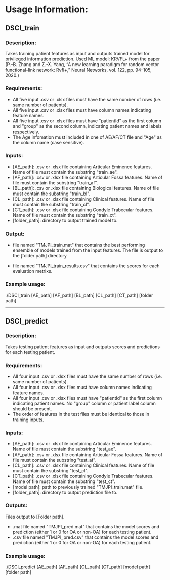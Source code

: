 # Usage Information:

## DSCI_train
### Description:
Takes training patient features as input and outputs trained model for privileged information prediction. Used ML model: KRVFL+ from the paper (P.-B. Zhang and Z.-X. Yang, “A new learning paradigm for random vector functional-link network: Rvfl+,” Neural Networks, vol. 122, pp. 94–105, 2020.)

### Requirements: 
- All five input .csv or .xlsx files must have the same number of rows (i.e. same number of patients).
- All five input .csv or .xlsx files must have column names indicating feature names.
- All five input .csv or .xlsx files must have "patientId" as the first column and "group" as the second column, indicating patient names and labels respectively.
- The Age infomation must included in one of AE/AF/CT file and "Age" as the column name (case sensitive).

### Inputs:
- [AE_path]: .csv or .xlsx file containing Articular Eminence features. Name of file must contain the substring "train_ae".
- [AF_path]: .csv or .xlsx file containing Articular Fossa features. Name of file must contain the substring "train_af".
- [BL_path]: .csv or .xlsx file containing Biological features. Name of file must contain the substring "train_bl".
- [CL_path]: .csv or .xlsx file containing Clinical features. Name of file must contain the substring "train_cl".
- [CT_path]: .csv or .xlsx file containing Condyle Trabecular features. Name of file must contain the substring "train_ct".
- [folder_path]: directory to output trained model to.

### Output:
- file named "TMJPI_train.mat" that contains the best performing ensemble of models trained from the input features.
  The file is output to the [folder path] directory

- file named "TMJPI_train_results.csv" that contains the scores for each evaluation metrixs.

### Example usage:
./DSCI_train [AE_path] [AF_path] [BL_path] [CL_path] [CT_path] [folder path]

---

## DSCI_predict
### Description:
Takes testing patient features as input and outputs scores and predictions for each testing patient.

### Requirements: 
- All four input .csv or .xlsx files must have the same number of rows (i.e. same number of patients).
- All four input .csv or .xlsx files must have column names indicating feature names.
- All four input .csv or .xlsx files must have "patientId" as the first column indicating patient names. No "group" column or patient label column should be present.
- The order of features in the test files must be identical to those in training inputs.

### Inputs:
- [AE_path]: .csv or .xlsx file containing Articular Eminence features. Name of file must contain the substring "test_ae".
- [AF_path]: .csv or .xlsx file containing Articular Fossa features. Name of file must contain the substring "test_af".
- [CL_path]: .csv or .xlsx file containing Clinical features. Name of file must contain the substring "test_cl".
- [CT_path]: .csv or .xlsx file containing Condyle Trabecular features. Name of file must contain the substring "test_ct".
- [model path]: path to previously trained "TMJPI_train.mat" file.
- [folder_path]: directory to output prediction file to.

### Outputs:
Files output to [Folder path].
- .mat file named "TMJPI_pred.mat" that contains the model scores and prediction (either 1 or 0 for OA or non-OA) for each testing patient.
- .csv file named "TMJPI_pred.csv" that contains the model scores and prediction (either 1 or 0 for OA or non-OA) for each testing patient.


### Example usage:
./DSCI_predict [AE_path] [AF_path] [CL_path] [CT_path] [model path] [folder path]
